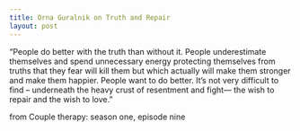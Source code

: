 ```yaml
---
title: Orna Guralnik on Truth and Repair
layout: post
---
```


“People do better with the truth than without it. People underestimate themselves and spend unnecessary energy protecting themselves from truths that they fear will kill them but which actually will make them stronger and make them happier. People want to do better. It’s not very difficult to find – underneath the heavy crust of resentment and fight— the wish to repair and the wish to love.”

from Couple therapy: season one, episode nine

